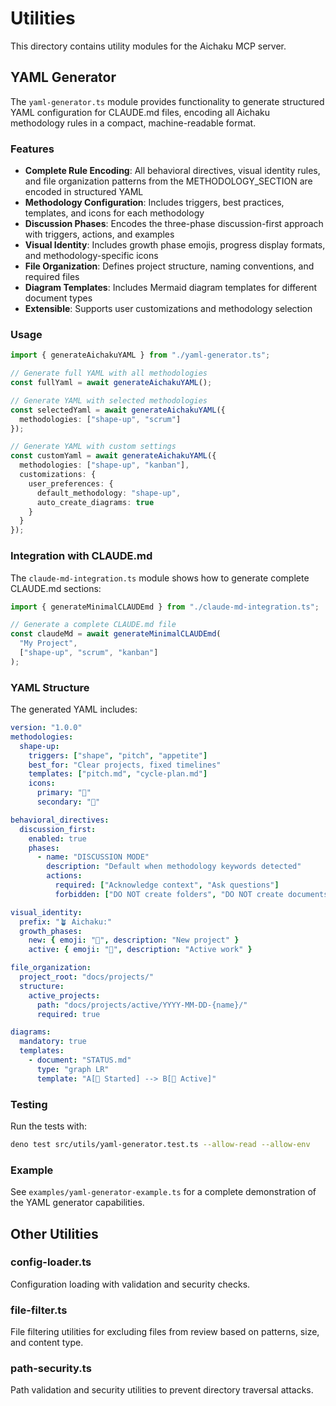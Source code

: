 # Utilities

This directory contains utility modules for the Aichaku MCP server.

## YAML Generator

The `yaml-generator.ts` module provides functionality to generate structured YAML configuration for CLAUDE.md files, encoding all Aichaku methodology rules in a compact, machine-readable format.

### Features

- **Complete Rule Encoding**: All behavioral directives, visual identity rules, and file organization patterns from the METHODOLOGY_SECTION are encoded in structured YAML
- **Methodology Configuration**: Includes triggers, best practices, templates, and icons for each methodology
- **Discussion Phases**: Encodes the three-phase discussion-first approach with triggers, actions, and examples
- **Visual Identity**: Includes growth phase emojis, progress display formats, and methodology-specific icons
- **File Organization**: Defines project structure, naming conventions, and required files
- **Diagram Templates**: Includes Mermaid diagram templates for different document types
- **Extensible**: Supports user customizations and methodology selection

### Usage

```typescript
import { generateAichakuYAML } from "./yaml-generator.ts";

// Generate full YAML with all methodologies
const fullYaml = await generateAichakuYAML();

// Generate YAML with selected methodologies
const selectedYaml = await generateAichakuYAML({
  methodologies: ["shape-up", "scrum"]
});

// Generate YAML with custom settings
const customYaml = await generateAichakuYAML({
  methodologies: ["shape-up", "kanban"],
  customizations: {
    user_preferences: {
      default_methodology: "shape-up",
      auto_create_diagrams: true
    }
  }
});
```

### Integration with CLAUDE.md

The `claude-md-integration.ts` module shows how to generate complete CLAUDE.md sections:

```typescript
import { generateMinimalCLAUDEmd } from "./claude-md-integration.ts";

// Generate a complete CLAUDE.md file
const claudeMd = await generateMinimalCLAUDEmd(
  "My Project",
  ["shape-up", "scrum", "kanban"]
);
```

### YAML Structure

The generated YAML includes:

```yaml
version: "1.0.0"
methodologies:
  shape-up:
    triggers: ["shape", "pitch", "appetite"]
    best_for: "Clear projects, fixed timelines"
    templates: ["pitch.md", "cycle-plan.md"]
    icons:
      primary: "🎯"
      secondary: "🔨"

behavioral_directives:
  discussion_first:
    enabled: true
    phases:
      - name: "DISCUSSION MODE"
        description: "Default when methodology keywords detected"
        actions:
          required: ["Acknowledge context", "Ask questions"]
          forbidden: ["DO NOT create folders", "DO NOT create documents"]

visual_identity:
  prefix: "🪴 Aichaku:"
  growth_phases:
    new: { emoji: "🌱", description: "New project" }
    active: { emoji: "🌿", description: "Active work" }

file_organization:
  project_root: "docs/projects/"
  structure:
    active_projects:
      path: "docs/projects/active/YYYY-MM-DD-{name}/"
      required: true

diagrams:
  mandatory: true
  templates:
    - document: "STATUS.md"
      type: "graph LR"
      template: "A[🌱 Started] --> B[🌿 Active]"
```

### Testing

Run the tests with:

```bash
deno test src/utils/yaml-generator.test.ts --allow-read --allow-env
```

### Example

See `examples/yaml-generator-example.ts` for a complete demonstration of the YAML generator capabilities.

## Other Utilities

### config-loader.ts
Configuration loading with validation and security checks.

### file-filter.ts
File filtering utilities for excluding files from review based on patterns, size, and content type.

### path-security.ts
Path validation and security utilities to prevent directory traversal attacks.
